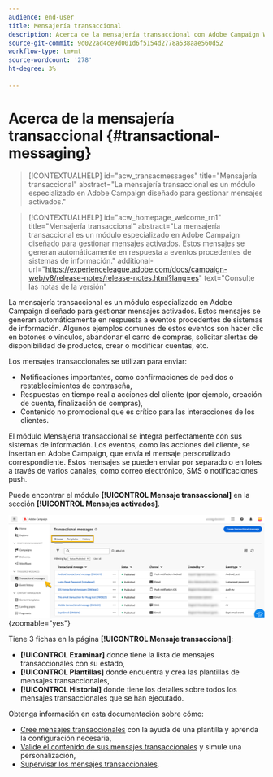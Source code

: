 ```yaml
---
audience: end-user
title: Mensajería transaccional
description: Acerca de la mensajería transaccional con Adobe Campaign Web
source-git-commit: 9d022ad4ce9d001d6f5154d2778a538aae560d52
workflow-type: tm+mt
source-wordcount: '278'
ht-degree: 3%

---
```


# Acerca de la mensajería transaccional {#transactional-messaging}

>[!CONTEXTUALHELP]
>id="acw_transacmessages"
>title="Mensajería transaccional"
>abstract="La mensajería transaccional es un módulo especializado en Adobe Campaign diseñado para gestionar mensajes activados."

>[!CONTEXTUALHELP]
>id="acw_homepage_welcome_rn1"
>title="Mensajería transaccional"
>abstract="La mensajería transaccional es un módulo especializado en Adobe Campaign diseñado para gestionar mensajes activados. Estos mensajes se generan automáticamente en respuesta a eventos procedentes de sistemas de información."
>additional-url="https://experienceleague.adobe.com/docs/campaign-web/v8/release-notes/release-notes.html?lang=es" text="Consulte las notas de la versión"

<!-- >>[!CONTEXTUALHELP]
>id="acw_transacmessages_exclusionlogs"
>title="Transactional messaging exclusion logs"
>abstract="Transactional messaging exclusion logs" -->

La mensajería transaccional es un módulo especializado en Adobe Campaign diseñado para gestionar mensajes activados. Estos mensajes se generan automáticamente en respuesta a eventos procedentes de sistemas de información. Algunos ejemplos comunes de estos eventos son hacer clic en botones o vínculos, abandonar el carro de compras, solicitar alertas de disponibilidad de productos, crear o modificar cuentas, etc.

Los mensajes transaccionales se utilizan para enviar:

* Notificaciones importantes, como confirmaciones de pedidos o restablecimientos de contraseña,
* Respuestas en tiempo real a acciones del cliente (por ejemplo, creación de cuenta, finalización de compras),
* Contenido no promocional que es crítico para las interacciones de los clientes.

El módulo Mensajería transaccional se integra perfectamente con sus sistemas de información. Los eventos, como las acciones del cliente, se insertan en Adobe Campaign, que envía el mensaje personalizado correspondiente. Estos mensajes se pueden enviar por separado o en lotes a través de varios canales, como correo electrónico, SMS o notificaciones push.

Puede encontrar el módulo **[!UICONTROL Mensaje transaccional]** en la sección **[!UICONTROL Mensajes activados]**.

![](assets/transactional.png){zoomable="yes"}

Tiene 3 fichas en la página **[!UICONTROL Mensaje transaccional]**:

* **[!UICONTROL Examinar]** donde tiene la lista de mensajes transaccionales con su estado,
* **[!UICONTROL Plantillas]** donde encuentra y crea las plantillas de mensajes transaccionales,
* **[!UICONTROL Historial]** donde tiene los detalles sobre todos los mensajes transaccionales que se han ejecutado.

Obtenga información en esta documentación sobre cómo:

* [Cree mensajes transaccionales](create-transactional.md) con la ayuda de una plantilla y aprenda la configuración necesaria,
* [Valide el contenido de sus mensajes transaccionales](validate-transactional.md) y simule una personalización,
* [Supervisar los mensajes transaccionales](monitor-transactional.md).
